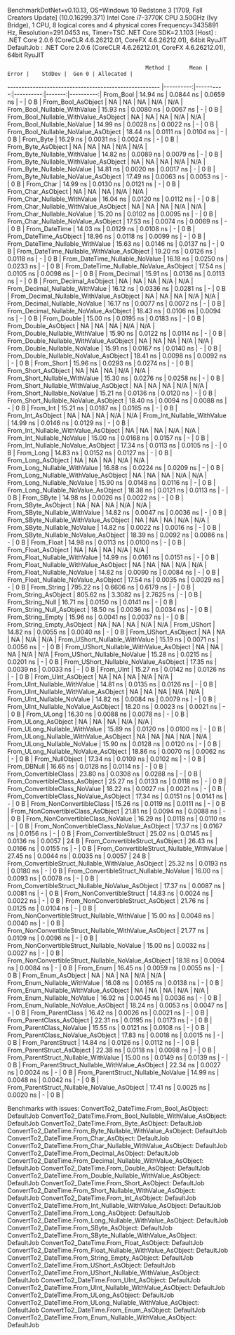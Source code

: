 
BenchmarkDotNet=v0.10.13, OS=Windows 10 Redstone 3 [1709, Fall Creators Update] (10.0.16299.371)
Intel Core i7-3770K CPU 3.50GHz (Ivy Bridge), 1 CPU, 8 logical cores and 4 physical cores
Frequency=3435891 Hz, Resolution=291.0453 ns, Timer=TSC
.NET Core SDK=2.1.103
  [Host]     : .NET Core 2.0.6 (CoreCLR 4.6.26212.01, CoreFX 4.6.26212.01), 64bit RyuJIT
  DefaultJob : .NET Core 2.0.6 (CoreCLR 4.6.26212.01, CoreFX 4.6.26212.01), 64bit RyuJIT


                                                Method |      Mean |     Error |    StdDev |  Gen 0 | Allocated |
------------------------------------------------------ |----------:|----------:|----------:|-------:|----------:|
                                             From_Bool |  14.94 ns | 0.0844 ns | 0.0659 ns |      - |       0 B |
                                    From_Bool_AsObject |        NA |        NA |        NA |    N/A |       N/A |
                          From_Bool_Nullable_WithValue |  15.93 ns | 0.0080 ns | 0.0067 ns |      - |       0 B |
                 From_Bool_Nullable_WithValue_AsObject |        NA |        NA |        NA |    N/A |       N/A |
                            From_Bool_Nullable_NoValue |  14.99 ns | 0.0028 ns | 0.0022 ns |      - |       0 B |
                   From_Bool_Nullable_NoValue_AsObject |  18.44 ns | 0.0111 ns | 0.0104 ns |      - |       0 B |
                                             From_Byte |  16.29 ns | 0.0031 ns | 0.0024 ns |      - |       0 B |
                                    From_Byte_AsObject |        NA |        NA |        NA |    N/A |       N/A |
                          From_Byte_Nullable_WithValue |  14.82 ns | 0.0089 ns | 0.0079 ns |      - |       0 B |
                 From_Byte_Nullable_WithValue_AsObject |        NA |        NA |        NA |    N/A |       N/A |
                            From_Byte_Nullable_NoValue |  14.81 ns | 0.0020 ns | 0.0017 ns |      - |       0 B |
                   From_Byte_Nullable_NoValue_AsObject |  17.49 ns | 0.0063 ns | 0.0053 ns |      - |       0 B |
                                             From_Char |  14.99 ns | 0.0130 ns | 0.0121 ns |      - |       0 B |
                                    From_Char_AsObject |        NA |        NA |        NA |    N/A |       N/A |
                          From_Char_Nullable_WithValue |  16.04 ns | 0.0120 ns | 0.0112 ns |      - |       0 B |
                 From_Char_Nullable_WithValue_AsObject |        NA |        NA |        NA |    N/A |       N/A |
                            From_Char_Nullable_NoValue |  15.20 ns | 0.0102 ns | 0.0095 ns |      - |       0 B |
                   From_Char_Nullable_NoValue_AsObject |  17.53 ns | 0.0074 ns | 0.0069 ns |      - |       0 B |
                                         From_DateTime |  14.03 ns | 0.0129 ns | 0.0108 ns |      - |       0 B |
                                From_DateTime_AsObject |  18.96 ns | 0.0118 ns | 0.0099 ns |      - |       0 B |
                      From_DateTime_Nullable_WithValue |  15.63 ns | 0.0146 ns | 0.0137 ns |      - |       0 B |
             From_DateTime_Nullable_WithValue_AsObject |  19.20 ns | 0.0126 ns | 0.0118 ns |      - |       0 B |
                        From_DateTime_Nullable_NoValue |  16.18 ns | 0.0250 ns | 0.0233 ns |      - |       0 B |
               From_DateTime_Nullable_NoValue_AsObject |  17.54 ns | 0.0105 ns | 0.0098 ns |      - |       0 B |
                                          From_Decimal |  15.91 ns | 0.0136 ns | 0.0113 ns |      - |       0 B |
                                 From_Decimal_AsObject |        NA |        NA |        NA |    N/A |       N/A |
                       From_Decimal_Nullable_WithValue |  16.12 ns | 0.0336 ns | 0.0281 ns |      - |       0 B |
              From_Decimal_Nullable_WithValue_AsObject |        NA |        NA |        NA |    N/A |       N/A |
                         From_Decimal_Nullable_NoValue |  16.17 ns | 0.0077 ns | 0.0072 ns |      - |       0 B |
                From_Decimal_Nullable_NoValue_AsObject |  18.43 ns | 0.0106 ns | 0.0094 ns |      - |       0 B |
                                           From_Double |  15.00 ns | 0.0195 ns | 0.0183 ns |      - |       0 B |
                                  From_Double_AsObject |        NA |        NA |        NA |    N/A |       N/A |
                        From_Double_Nullable_WithValue |  15.90 ns | 0.0122 ns | 0.0114 ns |      - |       0 B |
               From_Double_Nullable_WithValue_AsObject |        NA |        NA |        NA |    N/A |       N/A |
                          From_Double_Nullable_NoValue |  15.91 ns | 0.0167 ns | 0.0140 ns |      - |       0 B |
                 From_Double_Nullable_NoValue_AsObject |  18.41 ns | 0.0098 ns | 0.0092 ns |      - |       0 B |
                                            From_Short |  15.96 ns | 0.0293 ns | 0.0274 ns |      - |       0 B |
                                   From_Short_AsObject |        NA |        NA |        NA |    N/A |       N/A |
                         From_Short_Nullable_WithValue |  15.30 ns | 0.0276 ns | 0.0258 ns |      - |       0 B |
                From_Short_Nullable_WithValue_AsObject |        NA |        NA |        NA |    N/A |       N/A |
                           From_Short_Nullable_NoValue |  15.21 ns | 0.0136 ns | 0.0120 ns |      - |       0 B |
                  From_Short_Nullable_NoValue_AsObject |  18.40 ns | 0.0094 ns | 0.0088 ns |      - |       0 B |
                                              From_Int |  15.21 ns | 0.0187 ns | 0.0165 ns |      - |       0 B |
                                     From_Int_AsObject |        NA |        NA |        NA |    N/A |       N/A |
                           From_Int_Nullable_WithValue |  14.99 ns | 0.0146 ns | 0.0129 ns |      - |       0 B |
                  From_Int_Nullable_WithValue_AsObject |        NA |        NA |        NA |    N/A |       N/A |
                             From_Int_Nullable_NoValue |  15.00 ns | 0.0168 ns | 0.0157 ns |      - |       0 B |
                    From_Int_Nullable_NoValue_AsObject |  17.34 ns | 0.0113 ns | 0.0105 ns |      - |       0 B |
                                             From_Long |  14.83 ns | 0.0152 ns | 0.0127 ns |      - |       0 B |
                                    From_Long_AsObject |        NA |        NA |        NA |    N/A |       N/A |
                          From_Long_Nullable_WithValue |  16.88 ns | 0.0224 ns | 0.0209 ns |      - |       0 B |
                 From_Long_Nullable_WithValue_AsObject |        NA |        NA |        NA |    N/A |       N/A |
                            From_Long_Nullable_NoValue |  15.90 ns | 0.0148 ns | 0.0116 ns |      - |       0 B |
                   From_Long_Nullable_NoValue_AsObject |  18.38 ns | 0.0121 ns | 0.0113 ns |      - |       0 B |
                                            From_SByte |  14.98 ns | 0.0026 ns | 0.0022 ns |      - |       0 B |
                                   From_SByte_AsObject |        NA |        NA |        NA |    N/A |       N/A |
                         From_SByte_Nullable_WithValue |  14.82 ns | 0.0047 ns | 0.0036 ns |      - |       0 B |
                From_SByte_Nullable_WithValue_AsObject |        NA |        NA |        NA |    N/A |       N/A |
                           From_SByte_Nullable_NoValue |  14.82 ns | 0.0022 ns | 0.0016 ns |      - |       0 B |
                  From_SByte_Nullable_NoValue_AsObject |  18.39 ns | 0.0092 ns | 0.0086 ns |      - |       0 B |
                                            From_Float |  14.98 ns | 0.0113 ns | 0.0100 ns |      - |       0 B |
                                   From_Float_AsObject |        NA |        NA |        NA |    N/A |       N/A |
                         From_Float_Nullable_WithValue |  14.99 ns | 0.0161 ns | 0.0151 ns |      - |       0 B |
                From_Float_Nullable_WithValue_AsObject |        NA |        NA |        NA |    N/A |       N/A |
                           From_Float_Nullable_NoValue |  14.82 ns | 0.0090 ns | 0.0084 ns |      - |       0 B |
                  From_Float_Nullable_NoValue_AsObject |  17.54 ns | 0.0035 ns | 0.0029 ns |      - |       0 B |
                                           From_String | 795.22 ns | 0.6606 ns | 0.6179 ns |      - |       0 B |
                                  From_String_AsObject | 805.62 ns | 3.3082 ns | 2.7625 ns |      - |       0 B |
                                      From_String_Null |  16.71 ns | 0.0150 ns | 0.0141 ns |      - |       0 B |
                             From_String_Null_AsObject |  18.50 ns | 0.0036 ns | 0.0034 ns |      - |       0 B |
                                     From_String_Empty |  15.96 ns | 0.0041 ns | 0.0037 ns |      - |       0 B |
                            From_String_Empty_AsObject |        NA |        NA |        NA |    N/A |       N/A |
                                           From_UShort |  14.82 ns | 0.0055 ns | 0.0040 ns |      - |       0 B |
                                  From_UShort_AsObject |        NA |        NA |        NA |    N/A |       N/A |
                        From_UShort_Nullable_WithValue |  15.19 ns | 0.0071 ns | 0.0056 ns |      - |       0 B |
               From_UShort_Nullable_WithValue_AsObject |        NA |        NA |        NA |    N/A |       N/A |
                          From_UShort_Nullable_NoValue |  15.28 ns | 0.0215 ns | 0.0201 ns |      - |       0 B |
                 From_UShort_Nullable_NoValue_AsObject |  17.35 ns | 0.0039 ns | 0.0033 ns |      - |       0 B |
                                             From_UInt |  15.27 ns | 0.0142 ns | 0.0126 ns |      - |       0 B |
                                    From_UInt_AsObject |        NA |        NA |        NA |    N/A |       N/A |
                          From_UInt_Nullable_WithValue |  14.81 ns | 0.0135 ns | 0.0126 ns |      - |       0 B |
                 From_UInt_Nullable_WithValue_AsObject |        NA |        NA |        NA |    N/A |       N/A |
                            From_UInt_Nullable_NoValue |  14.82 ns | 0.0084 ns | 0.0079 ns |      - |       0 B |
                   From_UInt_Nullable_NoValue_AsObject |  18.20 ns | 0.0023 ns | 0.0021 ns |      - |       0 B |
                                            From_ULong |  16.30 ns | 0.0088 ns | 0.0078 ns |      - |       0 B |
                                   From_ULong_AsObject |        NA |        NA |        NA |    N/A |       N/A |
                         From_ULong_Nullable_WithValue |  15.89 ns | 0.0120 ns | 0.0100 ns |      - |       0 B |
                From_ULong_Nullable_WithValue_AsObject |        NA |        NA |        NA |    N/A |       N/A |
                           From_ULong_Nullable_NoValue |  15.90 ns | 0.0128 ns | 0.0120 ns |      - |       0 B |
                  From_ULong_Nullable_NoValue_AsObject |  18.86 ns | 0.0070 ns | 0.0062 ns |      - |       0 B |
                                       From_NullObject |  17.34 ns | 0.0109 ns | 0.0102 ns |      - |       0 B |
                                           From_DBNull |  16.65 ns | 0.0128 ns | 0.0114 ns |      - |       0 B |
                                 From_ConvertibleClass |  23.80 ns | 0.0308 ns | 0.0288 ns |      - |       0 B |
                        From_ConvertibleClass_AsObject |  25.27 ns | 0.0133 ns | 0.0118 ns |      - |       0 B |
                         From_ConvertibleClass_NoValue |  18.22 ns | 0.0027 ns | 0.0021 ns |      - |       0 B |
                From_ConvertibleClass_NoValue_AsObject |  17.34 ns | 0.0151 ns | 0.0141 ns |      - |       0 B |
                              From_NonConvertibleClass |  15.26 ns | 0.0119 ns | 0.0111 ns |      - |       0 B |
                     From_NonConvertibleClass_AsObject |  21.81 ns | 0.0094 ns | 0.0088 ns |      - |       0 B |
                      From_NonConvertibleClass_NoValue |  16.29 ns | 0.0118 ns | 0.0110 ns |      - |       0 B |
             From_NonConvertibleClass_NoValue_AsObject |  17.37 ns | 0.0167 ns | 0.0156 ns |      - |       0 B |
                                From_ConvertibleStruct |  25.02 ns | 0.0145 ns | 0.0136 ns | 0.0057 |      24 B |
                       From_ConvertibleStruct_AsObject |  26.43 ns | 0.0166 ns | 0.0155 ns |      - |       0 B |
             From_ConvertibleStruct_Nullable_WithValue |  27.45 ns | 0.0044 ns | 0.0035 ns | 0.0057 |      24 B |
    From_ConvertibleStruct_Nullable_WithValue_AsObject |  25.32 ns | 0.0193 ns | 0.0180 ns |      - |       0 B |
               From_ConvertibleStruct_Nullable_NoValue |  16.00 ns | 0.0093 ns | 0.0078 ns |      - |       0 B |
      From_ConvertibleStruct_Nullable_NoValue_AsObject |  17.37 ns | 0.0087 ns | 0.0081 ns |      - |       0 B |
                             From_NonConvertibleStruct |  14.83 ns | 0.0024 ns | 0.0022 ns |      - |       0 B |
                    From_NonConvertibleStruct_AsObject |  21.76 ns | 0.0125 ns | 0.0104 ns |      - |       0 B |
          From_NonConvertibleStruct_Nullable_WithValue |  15.00 ns | 0.0048 ns | 0.0040 ns |      - |       0 B |
 From_NonConvertibleStruct_Nullable_WithValue_AsObject |  21.77 ns | 0.0109 ns | 0.0096 ns |      - |       0 B |
            From_NonConvertibleStruct_Nullable_NoValue |  15.00 ns | 0.0032 ns | 0.0027 ns |      - |       0 B |
   From_NonConvertibleStruct_Nullable_NoValue_AsObject |  18.18 ns | 0.0094 ns | 0.0084 ns |      - |       0 B |
                                             From_Enum |  16.45 ns | 0.0059 ns | 0.0055 ns |      - |       0 B |
                                    From_Enum_AsObject |        NA |        NA |        NA |    N/A |       N/A |
                          From_Enum_Nullable_WithValue |  16.08 ns | 0.0165 ns | 0.0138 ns |      - |       0 B |
                 From_Enum_Nullable_WithValue_AsObject |        NA |        NA |        NA |    N/A |       N/A |
                            From_Enum_Nullable_NoValue |  16.92 ns | 0.0045 ns | 0.0036 ns |      - |       0 B |
                   From_Enum_Nullable_NoValue_AsObject |  18.24 ns | 0.0053 ns | 0.0047 ns |      - |       0 B |
                                      From_ParentClass |  16.42 ns | 0.0026 ns | 0.0021 ns |      - |       0 B |
                             From_ParentClass_AsObject |  22.31 ns | 0.0195 ns | 0.0173 ns |      - |       0 B |
                              From_ParentClass_NoValue |  15.55 ns | 0.0121 ns | 0.0108 ns |      - |       0 B |
                     From_ParentClass_NoValue_AsObject |  17.83 ns | 0.0018 ns | 0.0015 ns |      - |       0 B |
                                     From_ParentStruct |  14.84 ns | 0.0126 ns | 0.0112 ns |      - |       0 B |
                            From_ParentStruct_AsObject |  22.38 ns | 0.0118 ns | 0.0098 ns |      - |       0 B |
                  From_ParentStruct_Nullable_WithValue |  15.00 ns | 0.0149 ns | 0.0139 ns |      - |       0 B |
         From_ParentStruct_Nullable_WithValue_AsObject |  22.34 ns | 0.0027 ns | 0.0024 ns |      - |       0 B |
                    From_ParentStruct_Nullable_NoValue |  14.99 ns | 0.0048 ns | 0.0042 ns |      - |       0 B |
           From_ParentStruct_Nullable_NoValue_AsObject |  17.41 ns | 0.0025 ns | 0.0020 ns |      - |       0 B |

Benchmarks with issues:
  ConvertTo2_DateTime.From_Bool_AsObject: DefaultJob
  ConvertTo2_DateTime.From_Bool_Nullable_WithValue_AsObject: DefaultJob
  ConvertTo2_DateTime.From_Byte_AsObject: DefaultJob
  ConvertTo2_DateTime.From_Byte_Nullable_WithValue_AsObject: DefaultJob
  ConvertTo2_DateTime.From_Char_AsObject: DefaultJob
  ConvertTo2_DateTime.From_Char_Nullable_WithValue_AsObject: DefaultJob
  ConvertTo2_DateTime.From_Decimal_AsObject: DefaultJob
  ConvertTo2_DateTime.From_Decimal_Nullable_WithValue_AsObject: DefaultJob
  ConvertTo2_DateTime.From_Double_AsObject: DefaultJob
  ConvertTo2_DateTime.From_Double_Nullable_WithValue_AsObject: DefaultJob
  ConvertTo2_DateTime.From_Short_AsObject: DefaultJob
  ConvertTo2_DateTime.From_Short_Nullable_WithValue_AsObject: DefaultJob
  ConvertTo2_DateTime.From_Int_AsObject: DefaultJob
  ConvertTo2_DateTime.From_Int_Nullable_WithValue_AsObject: DefaultJob
  ConvertTo2_DateTime.From_Long_AsObject: DefaultJob
  ConvertTo2_DateTime.From_Long_Nullable_WithValue_AsObject: DefaultJob
  ConvertTo2_DateTime.From_SByte_AsObject: DefaultJob
  ConvertTo2_DateTime.From_SByte_Nullable_WithValue_AsObject: DefaultJob
  ConvertTo2_DateTime.From_Float_AsObject: DefaultJob
  ConvertTo2_DateTime.From_Float_Nullable_WithValue_AsObject: DefaultJob
  ConvertTo2_DateTime.From_String_Empty_AsObject: DefaultJob
  ConvertTo2_DateTime.From_UShort_AsObject: DefaultJob
  ConvertTo2_DateTime.From_UShort_Nullable_WithValue_AsObject: DefaultJob
  ConvertTo2_DateTime.From_UInt_AsObject: DefaultJob
  ConvertTo2_DateTime.From_UInt_Nullable_WithValue_AsObject: DefaultJob
  ConvertTo2_DateTime.From_ULong_AsObject: DefaultJob
  ConvertTo2_DateTime.From_ULong_Nullable_WithValue_AsObject: DefaultJob
  ConvertTo2_DateTime.From_Enum_AsObject: DefaultJob
  ConvertTo2_DateTime.From_Enum_Nullable_WithValue_AsObject: DefaultJob
